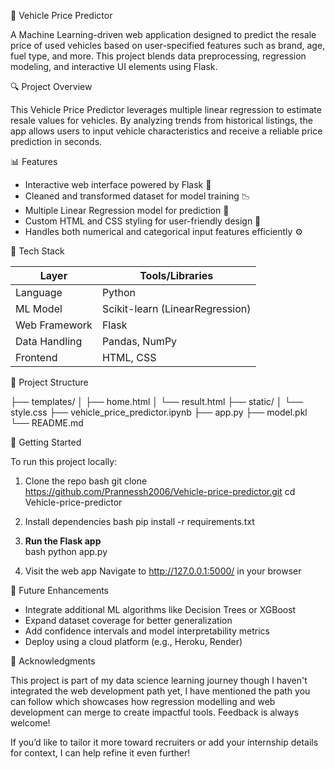 🚗 Vehicle Price Predictor

A Machine Learning-driven web application designed to predict the resale price of used vehicles based on user-specified features such as brand, age, fuel type, and more. This project blends data preprocessing, regression modeling, and interactive UI elements using Flask.

🔍 Project Overview

This Vehicle Price Predictor leverages multiple linear regression to estimate resale values for vehicles. By analyzing trends from historical listings, the app allows users to input vehicle characteristics and receive a reliable price prediction in seconds.

📊 Features

- Interactive web interface powered by Flask 🧪  
- Cleaned and transformed dataset for model training 📉  
- Multiple Linear Regression model for prediction 🚀  
- Custom HTML and CSS styling for user-friendly design 🎨  
- Handles both numerical and categorical input features efficiently ⚙️

 🧠 Tech Stack

| Layer            | Tools/Libraries               |
|------------------|-------------------------------|
| Language         | Python                        |
| ML Model         | Scikit-learn (LinearRegression)|
| Web Framework    | Flask                         |
| Data Handling    | Pandas, NumPy                 |
| Frontend         | HTML, CSS                     |
 📁 Project Structure


├── templates/
│   ├── home.html
│   └── result.html
├── static/
│   └── style.css
├── vehicle_price_predictor.ipynb
├── app.py
├── model.pkl
└── README.md


🚀 Getting Started

To run this project locally:

1. Clone the repo 
   bash
   git clone https://github.com/Prannessh2006/Vehicle-price-predictor.git
   cd Vehicle-price-predictor
   

2. Install dependencies
   bash
   pip install -r requirements.txt
   

3. **Run the Flask app**  
   bash
   python app.py
   

4. Visit the web app
   Navigate to http://127.0.0.1:5000/ in your browser

 📌 Future Enhancements

- Integrate additional ML algorithms like Decision Trees or XGBoost  
- Expand dataset coverage for better generalization  
- Add confidence intervals and model interpretability metrics  
- Deploy using a cloud platform (e.g., Heroku, Render)

 🙌 Acknowledgments

This project is part of my data science learning journey though I haven't integrated the web development path yet, I have mentioned the path you can follow which showcases how regression modelling and web development can merge to create impactful tools. Feedback is always welcome!

If you’d like to tailor it more toward recruiters or add your internship details for context, I can help refine it even further!
